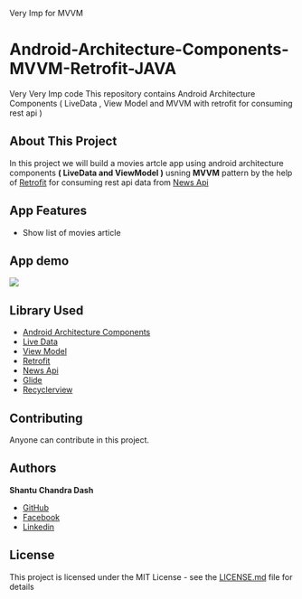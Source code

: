 Very Imp for MVVM

# Android-Architecture-Components-MVVM-Retrofit-JAVA
Very Very Imp code
This repository contains Android Architecture Components ( LiveData , View Model and MVVM with retrofit for consuming rest api ) 

## About This Project

In this project we will build a movies artcle app using android architecture components <B>( LiveData and ViewModel )</B> usning <B>MVVM</B> pattern by the help of [Retrofit](https://square.github.io/retrofit/) for consuming rest api data from [News Api](https://newsapi.org/)

## App Features
* Show list of movies article 

## App demo 
<img src="images/app_demo.png">

## Library Used
* [Android Architecture Components](https://developer.android.com/topic/libraries/architecture/)
* [Live Data](https://developer.android.com/topic/libraries/architecture/livedata)
* [View Model](https://developer.android.com/topic/libraries/architecture/viewmodel)
* [Retrofit](https://square.github.io/retrofit/)
* [News Api](https://newsapi.org/)
* [Glide](https://github.com/bumptech/glide)
* [Recyclerview](https://developer.android.com/guide/topics/ui/layout/recyclerview)

## Contributing

Anyone can contribute in this project.

## Authors

**Shantu Chandra Dash** 
* [GitHub](https://github.com/shantudas)
* [Facebook](https://www.facebook.com/shantudashbd)
* [Linkedin](https://www.linkedin.com/in/shantudashbd/)


## License

This project is licensed under the MIT License - see the [LICENSE.md](https://github.com/shantudas/Android-Architecture-Components-MVVM-Retrofit-JAVA/blob/master/LICENSE) file for details
